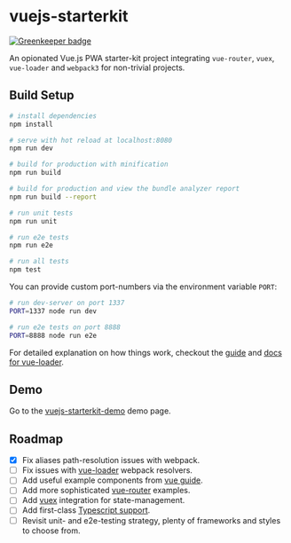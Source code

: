 # vuejs-starterkit

[![Greenkeeper badge](https://badges.greenkeeper.io/macedigital/vuejs-starterkit.svg)](https://greenkeeper.io/)

An opionated Vue.js PWA starter-kit project integrating `vue-router`, `vuex`, `vue-loader` and `webpack3` for non-trivial projects.

## Build Setup

``` bash
# install dependencies
npm install

# serve with hot reload at localhost:8080
npm run dev

# build for production with minification
npm run build

# build for production and view the bundle analyzer report
npm run build --report

# run unit tests
npm run unit

# run e2e tests
npm run e2e

# run all tests
npm test
```

You can provide custom port-numbers via the environment variable `PORT`:

```sh
# run dev-server on port 1337
PORT=1337 node run dev

# run e2e tests on port 8888
PORT=8888 node run e2e
```

For detailed explanation on how things work, checkout the [guide](http://vuejs-templates.github.io/webpack/) and [docs for vue-loader](http://vuejs.github.io/vue-loader).

## Demo

Go to the [vuejs-starterkit-demo](https://macedigital.github.io/vuejs-starterkit/) demo page.

## Roadmap

- [x] Fix aliases path-resolution issues with webpack.
- [ ] Fix issues with [vue-loader](https://vue-loader.vuejs.org/) webpack resolvers.
- [ ] Add useful example components from [vue guide](https://vuejs.org/v2/guide/).
- [ ] Add more sophisticated [vue-router](https://router.vuejs.org/) examples.
- [ ] Add [vuex](https://vuex.vuejs.org/) integration for state-management.
- [ ] Add first-class [Typescript support](https://www.typescriptlang.org/).
- [ ] Revisit unit- and e2e-testing strategy, plenty of frameworks and styles to choose from.
